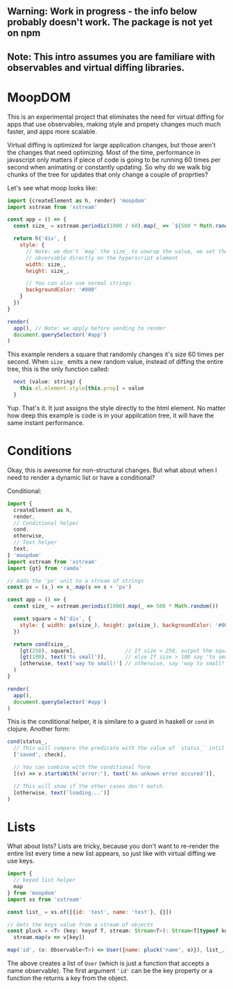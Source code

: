 
## Warning: Work in progress - the info below probably doesn't work. The package is not yet on npm
## Note: This intro assumes you are familiare with observables and virtual diffing libraries.

# MoopDOM

This is an experimental project that eliminates the need for virtual diffing for apps that use observables, making style and propety changes much much faster, and apps more scalable.

Virtual diffing is optimized for large application changes, but those aren't the changes that need optimizing. Most of the time, performance in javascript only matters if piece of code is going to be running 60 times per second when animating or constantly updating. So why do we walk big chunks of the tree for updates that only change a couple of proprties?

Let's see what moop looks like:

```javascript
import {createElement as h, render} 'moopdom'
import xstream from 'xstream'

const app = () => {
  const size_ = xstream.periodic(1000 / 60).map(_ => `${500 * Math.random()}px`)

  return h('div', {
    style: {
      // Note: we don't `map` the size_ to unwrap the value, we set the
      // observable directly on the hyperscript element
      width: size_,
      height: size_,

      // You can also use normal strings
      backgroundColor: '#000'
    }
  })
}

render(
  app(), // Note: we apply before sending to render
  document.querySelector('#app')
)
```

This example renders a square that randomly changes it's size 60 times per second. When `size_` emits a new random value, instead of diffing the entire tree, this is the only function called:

```javascript
  next (value: string) {
    this.el.element.style[this.prop] = value
  }
```

Yup. That's it. It just assigns the style directly to the html element. No matter how deep this example is code is in your appilcation tree, it will have the same instant performance.

# Conditions

Okay, this is awesome for non-structural changes. But what about when I need to render a dynamic list or have a conditional?

Conditional:

```javascript
import {
  createElement as h,
  render,
  // Conditional helper
  cond,
  otherwise,
  // Text helper
  text,
} 'moopdom'
import xstream from 'xstream'
import {gt} from 'ramda'

// Adds the 'px' unit to a stream of strings
const px = (s_) => s_.map(s => s + 'px')

const app = () => {
  const size_ = xstream.periodic(1000).map(_ => 500 * Math.random())

  const square = h('div', {
    style: { width: px(size_), height: px(size_), backgroundColor: '#000' }
  })

  return cond(size_,
    [gt(250), square],                // If size > 250, output the square
    [gt(100), text('to small')],      // else If size > 100 say 'to small'
    [otherwise, text('way to small!'] // otherwise, say 'way to small!'
  )
}

render(
  app(),
  document.querySelector('#app')
)
```

This is the conditional helper, it is similare to a guard in haskell or `cond` in clojure. Another form:

```javascript
cond(status_,
  // This will compare the predicate with the value of `status_` intil it finds a match
  ['saved', check],

  // You can combine with the conditional form
  [(v) => v.startsWith('error:'), text('An unkown error occured')],

  // This will show if the other cases don't match.
  [otherwise, text('loading...')]
)
```

# Lists

What about lists? Lists are tricky, because you don't want to re-render the entire list every time a new list appears, so just like with virtual diffing we use keys.

```javascript
import {
  // keyed list helper
  map
} from 'moopdom'
import xs from 'xstream'

const list_ = xs.of([{id: 'test', name: 'test'}, {}])

// Gets the keys value from a stream of objects
const pluck = <T> (key: keyof T, stream: Stream<T>): Stream<T[typeof key]> =>
  stream.map(v => v[key])

map('id', (o: Observable<T>) => User({name: pluck('name', o)}), list_,)
```

The above creates a list of `User` (which is just a function that accepts a name observable). The first argument `'id'` can be the key property or a function the returns a key from the object.